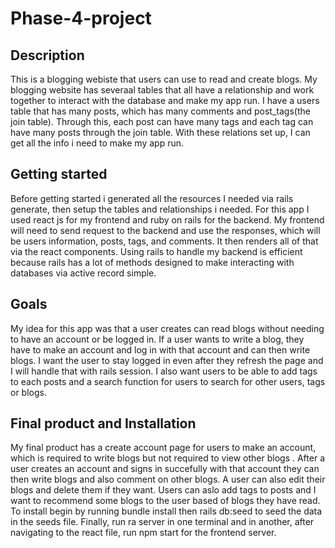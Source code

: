 # Phase-4-project
## Description
This is a blogging webiste that users can use to read and create blogs. My blogging website has severaal tables that all have a relationship and work together to interact with the database and make my app run. I have a users table that has many posts,  which has many comments and post_tags(the join table). Through this, each post can have many tags and each tag can have many posts through the join table. With these relations set up, I can get all the info i need to make my app run.

## Getting started
Before getting started i generated all the resources I needed via rails generate, then setup the tables and relationships i needed. For this app I used react js for my frontend and ruby on rails for the backend.  My frontend will need to send request to the backend and use the responses, which will be users information, posts, tags, and comments. It then renders all of that via the react components.
Using rails to handle my backend is efficient because rails has a lot of methods designed to make interacting with databases via active record simple.

## Goals
My idea for this app was that a user creates can read blogs without needing to have an account or be logged in. If a user wants to write a blog, they have to make an account and log in with that account and can then write blogs. I want the user to stay logged in even after they refresh the page and I will handle that with rails session. I also want users to be able to add tags to each posts and a search function for users to search for other users, tags or blogs.

## Final product and Installation
My final product has a create account page for users to make an account, which is required to write blogs but not required to view other blogs . After a user creates an account and signs in succefully with that account they can then write blogs and also comment on other blogs. A user can also edit their blogs and delete them if they want. Users can aslo add tags to posts and I want to recommend some blogs to the user based of blogs they have read. 
To install begin by running bundle install then rails db:seed to seed the data in the seeds file. Finally, run ra server in one terminal and in another, after navigating to the react file, run npm start for the frontend server.